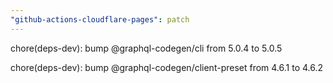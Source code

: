 ```yaml
---
"github-actions-cloudflare-pages": patch
---
```


chore(deps-dev): bump @graphql-codegen/cli from 5.0.4 to 5.0.5

chore(deps-dev): bump @graphql-codegen/client-preset from 4.6.1 to 4.6.2

